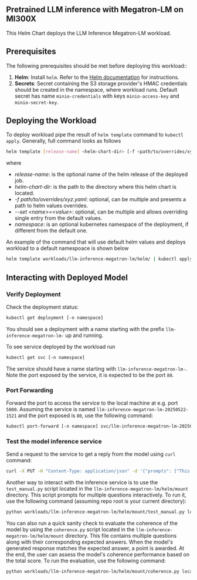 ## Pretrained LLM inference with Megatron-LM on MI300X

This Helm Chart deploys the LLM Inference Megatron-LM workload.

## Prerequisites
The following prerequisites should be met before deploying this workload::

1. **Helm**: Install `helm`. Refer to the [Helm documentation](https://helm.sh/) for instructions.
2. **Secrets**: Secret containing the S3 storage provider's HMAC credentials should be created in the namespace, where workload runs. Default secret has name `minio-credentials` with keys `minio-access-key` and `minio-secret-key`.

## Deploying the Workload

To deploy workload pipe the result of `helm template` command to `kubectl apply`. Generally, full command looks as follows

```bash
helm template [release-name] <helm-chart-dir> [-f <path/to/overrides/xyz.yaml>] [--set <name>=<value>] | kubectl apply -f - [-n namespace]
```
where
- *release-name*: is the optional name of the helm release of the deployed job.
- *helm-chart-dir*: is the path to the directory where this helm chart is located.
- *-f path/to/overrides/xyz.yaml*: optional, can be multiple and presents a path to helm values overrides.
- *--set &lt;name>=&lt;value>*: optional, can be multiple and allows overriding single entry from the default values.
- *namespace*: is an optional kubernetes namespace of the deployment, if different from the default one.

An example of the command that will use default helm values and deploys workload to a default namespoace is shown below
```bash
helm template workloads/llm-inference-megatron-lm/helm/ | kubectl apply -f -
```

## Interacting with Deployed Model

### Verify Deployment

Check the deployment status:

```bash
kubectl get deployment [-n namespace]
```
You should see a deployment with a name starting with the prefix `llm-inference-megatron-lm-` up and running.

To see service deployed by the workload run

```bash
kubectl get svc [-n namespace]
```

The service should have a name starting with `llm-inference-megatron-lm-`. Note the port exposed by the service, it is expected to be the port `80`.


### Port Forwarding

Forward the port to access the service to the local machine at e.g. port `5000`. Assuming the service is named `llm-inference-megatron-lm-20250522-1521` and the port exposed is `80`, use the following command:

```bash
kubectl port-forward [-n namespace] svc/llm-inference-megatron-lm-20250522-1521 5000:80
```

### Test the model inference service

Send a request to the service to get a reply from the model using `curl` command:

```bash
curl -X PUT -H "Content-Type: application/json" -d '{"prompts": ["This is a test prompt."], "tokens_to_generate": 50}' http://localhost:5000/api
```

Another way to interact with the inference service is to use the `test_manual.py` script located in the `llm-inference-megatron-lm/helm/mount` directory. This script prompts for multiple questions interactively. To run it, use the following command (assuming repo root is your current directory):

```bash
python workloads/llm-inference-megatron-lm/helm/mount/test_manual.py localhost:5000
```

You can also run a quick sanity check to evaluate the coherence of the model by using the `coherence.py` script located in the `llm-inference-megatron-lm/helm/mount` directory. This file contains multiple questions along with their corresponding expected answers. When the model's generated response matches the expected answer, a point is awarded. At the end, the user can assess the model's coherence performance based on the total score. To run the evaluation, use the following command:

```bash
python workloads/llm-inference-megatron-lm/helm/mount/coherence.py localhost:5000
```
